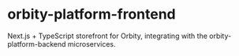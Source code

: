 # orbity-platform-frontend
Next.js + TypeScript storefront for Orbity, integrating with the orbity-platform-backend microservices.
